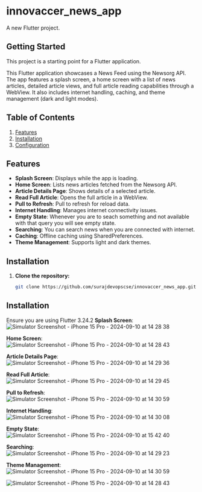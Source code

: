 # innovaccer_news_app

A new Flutter project.

## Getting Started

This project is a starting point for a Flutter application.

This Flutter application showcases a News Feed using the Newsorg API. The app features a splash screen, a home screen with a list of news articles, detailed article views, and full article reading capabilities through a WebView. It also includes internet handling, caching, and theme management (dark and light modes).

## Table of Contents

1. [Features](#features)
2. [Installation](#installation)
3. [Configuration](#configuration)

## Features

- **Splash Screen**: Displays while the app is loading.
- **Home Screen**: Lists news articles fetched from the Newsorg API.
- **Article Details Page**: Shows details of a selected article.
- **Read Full Article**: Opens the full article in a WebView.
- **Pull to Refresh**: Pull to refresh for reload data.
- **Internet Handling**: Manages internet connectivity issues.
- **Empty State**: Whenever you are to seach something and not available with that query you will see empty state.
- **Searching**: You can search news when you are connected with internet.
- **Caching**: Offline caching using SharedPreferences.
- **Theme Management**: Supports light and dark themes.

## Installation

1. **Clone the repository:**

   ```bash
   git clone https://github.com/surajdevopscse/innovaccer_news_app.git

## Installation


Ensure you are using Flutter 3.24.2 
**Splash Screen**:
![Simulator Screenshot - iPhone 15 Pro - 2024-09-10 at 14 28 38](https://github.com/user-attachments/assets/c239117f-e403-4d88-8447-175ed399cb0a)

**Home Screen**:
![Simulator Screenshot - iPhone 15 Pro - 2024-09-10 at 14 28 43](https://github.com/user-attachments/assets/79f5ce62-5bdd-41f2-8d94-53c61a48a734)

**Article Details Page**:
![Simulator Screenshot - iPhone 15 Pro - 2024-09-10 at 14 29 36](https://github.com/user-attachments/assets/e4d71916-07c7-41b8-bffe-f0e3a28057a0)

**Read Full Article**:
![Simulator Screenshot - iPhone 15 Pro - 2024-09-10 at 14 29 45](https://github.com/user-attachments/assets/e8747d18-1e2e-484c-b3c5-6492c98b3812)

**Pull to Refresh**:
![Simulator Screenshot - iPhone 15 Pro - 2024-09-10 at 14 30 59](https://github.com/user-attachments/assets/b7bdb6c9-fa94-46c5-b145-08cfd9e756b4)

**Internet Handling**:
![Simulator Screenshot - iPhone 15 Pro - 2024-09-10 at 14 30 08](https://github.com/user-attachments/assets/d05d760a-dd0d-4f86-a23a-3d64cab93764)

**Empty State**:
![Simulator Screenshot - iPhone 15 Pro - 2024-09-10 at 15 42 40](https://github.com/user-attachments/assets/333a8793-d243-417e-a857-8970c6a04e79)


**Searching**:
![Simulator Screenshot - iPhone 15 Pro - 2024-09-10 at 14 29 23](https://github.com/user-attachments/assets/e9d80f69-cd97-48c3-81d7-00a4846eed52)

**Theme Management**:
![Simulator Screenshot - iPhone 15 Pro - 2024-09-10 at 14 30 59](https://github.com/user-attachments/assets/0e3229c2-f9db-4b50-943f-de97bce2827a)

![Simulator Screenshot - iPhone 15 Pro - 2024-09-10 at 14 28 43](https://github.com/user-attachments/assets/a1be3d86-0857-49c1-b528-5dacfb944d89)
